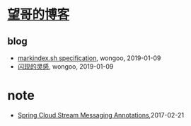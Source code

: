 # [望哥的博客](http://blog.sisopipo.com)

## blog
* [markindex.sh specification](/markindex), wongoo, 2019-01-09
* [闪现的灵感](/flash-idea), wongoo, 2019-01-09
# note
* [Spring Cloud Stream Messaging Annotations](/2017/2017-02-21-spring-cloud-stream-messaging-annotations),2017-02-21
